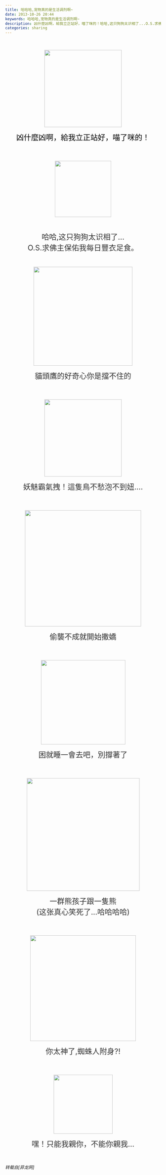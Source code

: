```yaml
---
title: 哈哈哈,宠物真的是生活调剂啊~
date: 2013-10-26 20:44
keywords: 哈哈哈,宠物真的是生活调剂啊~
description: 凶什麼凶啊，給我立正站好，喵了咪的！哈哈,这只狗狗太识相了...O.S.求佛主保佑我每日豐衣足食。貓頭鷹的好奇心你是擋不住的妖魅霸氣拽！這隻鳥不愁泡不到妞....偷襲不成就開始撒嬌困就睡一會去吧，別撐著了一群熊孩子跟一隻熊(这张真心笑死了...哈哈哈哈)你太神了,蜘蛛人附身?!嘿！只能我親你，不能你親我…
categories: sharing
---
```

<td class="t_f" id="postmessage_64199">

<br/>
<br/>
<div align="center"><font size="5">

<img aid="25998" class="zoom" data-cf-modified-e08117e95c92beb3923f99a8-="" file="data/attachment/forum/201310/15/003307nd8pun1d7mf9zp1f.gif" id="aimg_25998" inpost="1" onclick="" onmouseover="" src="http://www.flw.ph/data/attachment/forum/201310/15/003307nd8pun1d7mf9zp1f.gif" width="250" zoomfile="data/attachment/forum/201310/15/003307nd8pun1d7mf9zp1f.gif"/>


</font></div><div align="center"><div align="left"><div align="center"><font style="color:rgb(51,51,51)"><font size="5"><font color="black">凶什麼凶啊，給我立正站好，喵了咪的！<img alt="" border="0" onclick="" onmouseover="" smilieid="266" src="static/image/smiley/Xiongmao/41.gif"/></font></font></font></div></div><div align="left"><div align="center"><font style="color:rgb(51,51,51)"><font size="5"><font color="black"><br/>
</font></font></font></div></div></div><br/>
<div align="center"><div align="left"><div align="center"><font style="color:rgb(51,51,51)"><font size="5">

<img aid="25999" class="zoom" data-cf-modified-e08117e95c92beb3923f99a8-="" file="data/attachment/forum/201310/15/003414yl3iz8i0wwijibhs.gif" id="aimg_25999" inpost="1" onclick="" onmouseover="" src="http://www.flw.ph/data/attachment/forum/201310/15/003414yl3iz8i0wwijibhs.gif" width="182" zoomfile="data/attachment/forum/201310/15/003414yl3iz8i0wwijibhs.gif"/>


</font></font></div></div></div><br/>
<div align="center"><div align="left"><div align="center"><font style="color:rgb(51,51,51)"><font size="5">哈哈,这只狗狗太识相了...</font></font></div></div></div><div align="center"><div align="left"><div align="center"><font style="color:rgb(51,51,51)"><font size="5">O.S.求佛主保佑我每日豐衣足食。<img alt="" border="0" onclick="" onmouseover="" smilieid="256" src="static/image/smiley/Xiongmao/32.gif"/></font></font></div></div><div align="left"><div align="center"><font style="color:rgb(51,51,51)"><font size="5"><br/>
</font></font></div></div></div><br/>
<div align="center"><div align="left"><div align="center"><font style="color:rgb(51,51,51)"><font size="5">

<img aid="26000" class="zoom" data-cf-modified-e08117e95c92beb3923f99a8-="" file="data/attachment/forum/201310/15/003700pidh1vzh40715i15.gif" id="aimg_26000" inpost="1" onclick="" onmouseover="" src="http://www.flw.ph/data/attachment/forum/201310/15/003700pidh1vzh40715i15.gif" width="320" zoomfile="data/attachment/forum/201310/15/003700pidh1vzh40715i15.gif"/>


</font></font></div></div></div><div align="center"><div align="left"><div align="center"><font style="color:rgb(51,51,51)"><font size="5">貓頭鷹的好奇心你是擋不住的<img alt="" border="0" onclick="" onmouseover="" smilieid="249" src="static/image/smiley/Xiongmao/24.gif"/></font></font></div></div><div align="left"><div align="center"><font style="color:rgb(51,51,51)"><font size="5"><br/>
</font></font></div></div></div><br/>
<div align="center"><div align="left"><div align="center"><font style="color:rgb(51,51,51)"><font size="5">

<img aid="26001" class="zoom" data-cf-modified-e08117e95c92beb3923f99a8-="" file="data/attachment/forum/201310/15/003820grttzpow4phzr4n4.gif" id="aimg_26001" inpost="1" onclick="" onmouseover="" src="http://www.flw.ph/data/attachment/forum/201310/15/003820grttzpow4phzr4n4.gif" width="250" zoomfile="data/attachment/forum/201310/15/003820grttzpow4phzr4n4.gif"/>


</font></font></div></div></div><div align="center"><div align="left"><div align="center"><font style="color:rgb(51,51,51)"><font size="5">妖魅霸氣拽！這隻鳥不愁泡不到妞....<img alt="" border="0" onclick="" onmouseover="" smilieid="95" src="static/image/smiley/qiubilong/19.gif"/></font></font></div></div><div align="left"><div align="center"><font style="color:rgb(51,51,51)"><font size="5"><br/>
</font></font></div></div></div><br/>
<div align="center"><div align="left"><div align="center"><font style="color:rgb(51,51,51)"><font size="5">

<img aid="26002" class="zoom" data-cf-modified-e08117e95c92beb3923f99a8-="" file="data/attachment/forum/201310/15/003840eb9tzt51uu11duu9.gif" id="aimg_26002" inpost="1" onclick="" onmouseover="" src="http://www.flw.ph/data/attachment/forum/201310/15/003840eb9tzt51uu11duu9.gif" width="376" zoomfile="data/attachment/forum/201310/15/003840eb9tzt51uu11duu9.gif"/>


</font></font></div></div></div><div align="center"><div align="left"><div align="center"><font style="color:rgb(51,51,51)"><font size="5">偷襲不成就開始撒嬌<img alt="" border="0" onclick="" onmouseover="" smilieid="90" src="static/image/smiley/qiubilong/16.gif"/></font></font></div></div><div align="left"><div align="center"><font style="color:rgb(51,51,51)"><font size="5"><br/>
</font></font></div></div></div><br/>
<div align="center"><div align="left"><div align="center"><font style="color:rgb(51,51,51)"><font size="5">

<img aid="26004" class="zoom" data-cf-modified-e08117e95c92beb3923f99a8-="" file="data/attachment/forum/201310/15/004154t2melco7lcolop2l.gif" id="aimg_26004" inpost="1" onclick="" onmouseover="" src="http://www.flw.ph/data/attachment/forum/201310/15/004154t2melco7lcolop2l.gif" width="273" zoomfile="data/attachment/forum/201310/15/004154t2melco7lcolop2l.gif"/>


</font></font></div></div></div><div align="center"><div align="left"><div align="center"><font style="color:rgb(51,51,51)"><font size="5">困就睡一會去吧，別撐著了<img alt="" border="0" onclick="" onmouseover="" smilieid="269" src="static/image/smiley/Xiongmao/31.gif"/></font></font></div></div><div align="left"><div align="center"><font style="color:rgb(51,51,51)"><font size="5"><br/>
</font></font></div></div></div><br/>
<div align="center"><div align="left"><div align="center"><font style="color:rgb(51,51,51)"><font size="5">

<img aid="26003" class="zoom" data-cf-modified-e08117e95c92beb3923f99a8-="" file="data/attachment/forum/201310/15/004143ydyna6692qnkl5mn.gif" id="aimg_26003" inpost="1" onclick="" onmouseover="" src="http://www.flw.ph/data/attachment/forum/201310/15/004143ydyna6692qnkl5mn.gif" width="365" zoomfile="data/attachment/forum/201310/15/004143ydyna6692qnkl5mn.gif"/>


</font></font></div></div></div><div align="center"><div align="left"><div align="center"><font style="color:rgb(51,51,51)"><font size="5">一群熊孩子跟一隻熊<img alt="" border="0" onclick="" onmouseover="" smilieid="282" src="static/image/smiley/Xiongmao/8.gif"/></font></font></div></div></div><div align="center"><div align="left"><div align="center"><font style="color:rgb(51,51,51)"><font size="5">(这张真心笑死了...哈哈哈哈)</font></font></div></div><div align="left"><div align="center"><font style="color:rgb(51,51,51)"><font size="5"><br/>
</font></font></div></div></div><br/>
<div align="center"><div align="left"><div align="center"><font style="color:rgb(51,51,51)"><font size="5">

<img aid="26005" class="zoom" data-cf-modified-e08117e95c92beb3923f99a8-="" file="data/attachment/forum/201310/15/004600szhm2y4aj1mhjjns.gif" id="aimg_26005" inpost="1" onclick="" onmouseover="" src="http://www.flw.ph/data/attachment/forum/201310/15/004600szhm2y4aj1mhjjns.gif" width="342" zoomfile="data/attachment/forum/201310/15/004600szhm2y4aj1mhjjns.gif"/>


</font></font></div></div></div><div align="center"><div align="left"><div align="center"><font style="color:rgb(51,51,51)"><font size="5">你太神了,蜘蛛人附身?!<img alt="" border="0" onclick="" onmouseover="" smilieid="273" src="static/image/smiley/Xiongmao/9.gif"/></font></font></div></div><div align="left"><div align="center"><font style="color:rgb(51,51,51)"><font size="5"><br/>
</font></font></div></div></div><br/>
<div align="center"><div align="left"><div align="center"><font style="color:rgb(51,51,51)"><font size="5">

<img aid="26006" class="zoom" data-cf-modified-e08117e95c92beb3923f99a8-="" file="data/attachment/forum/201310/15/004628p5du7u090udp510p.gif" id="aimg_26006" inpost="1" onclick="" onmouseover="" src="http://www.flw.ph/data/attachment/forum/201310/15/004628p5du7u090udp510p.gif" width="191" zoomfile="data/attachment/forum/201310/15/004628p5du7u090udp510p.gif"/>


</font></font></div></div></div><div align="center"><div align="left"><div align="center"><font style="color:rgb(51,51,51)"><font size="5">嘿！只能我親你，不能你親我…<img alt="" border="0" onclick="" onmouseover="" smilieid="263" src="static/image/smiley/Xiongmao/21.gif"/></font></font></div></div><div align="left"><div align="center"><font style="color:rgb(51,51,51)"><font size="5"><br/>
</font></font></div></div></div></td>
###### 转载自[菲龙网]
